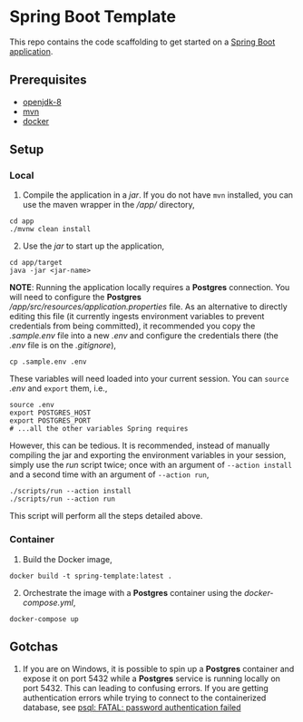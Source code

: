# Spring Boot Template


This repo contains the code scaffolding to get started on a [Spring Boot application](https://spring.io/guides/gs/spring-boot/).

## Prerequisites

- [openjdk-8](https://openjdk.java.net/install/)
- [mvn](https://maven.apache.org/download.cgi)
- [docker](https://www.docker.com/products/docker-desktop)

## Setup

### Local

1. Compile the application in a *jar*. If you do not have `mvn` installed, you can use the maven wrapper in the */app/* directory,

```shell
cd app
./mvnw clean install
```

2. Use the *jar* to start up the application,

```shell
cd app/target
java -jar <jar-name>
```

**NOTE**: Running the application locally requires a **Postgres** connection. You will need to configure the **Postgres** */app/src/resources/application.properties* file. As an alternative to directly editing this file (it currently ingests environment variables to prevent credentials from being committed), it recommended you copy the *.sample.env* file into a new *.env* and configure the credentials there (the *.env* file is on the *.gitignore*),

```shell
cp .sample.env .env
```

These variables will need loaded into your current session. You can `source` *.env* and `export` them, i.e.,

```shell
source .env
export POSTGRES_HOST
export POSTGRES_PORT
# ...all the other variables Spring requires
```

However, this can be tedious. It is recommended, instead of manually compiling the jar and exporting the environment variables in your session, simply use the *run* script twice; once with an argument of `--action install` and a second time with an argument of `--action run`,

```shell
./scripts/run --action install
./scripts/run --action run
```

This script will perform all the steps detailed above.

### Container

1. Build the Docker image,

```shell
docker build -t spring-template:latest .
```

2. Orchestrate the image with a **Postgres** container using the *docker-compose.yml*,

```shell
docker-compose up
```

## Gotchas

1. If you are on Windows, it is possible to spin up a **Postgres** container and expose it on port 5432 while a **Postgres** service is running locally on port 5432. This can leading to confusing errors. If you are getting authentication errors while trying to connect to the containerized database, see [psql: FATAL: password authentication failed](https://github.com/sameersbn/docker-postgresql/issues/112)